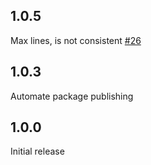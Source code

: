 ## 1.0.5

Max lines, is not consistent [#26](https://github.com/DevCrew-io/expandable-richtext/issues/26)

## 1.0.3

Automate package publishing

## 1.0.0

Initial release